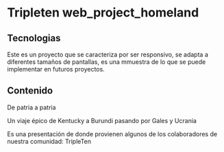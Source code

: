 # Tripleten web_project_homeland

## Tecnologias

Este es un proyecto que se caracteriza por ser responsivo, se adapta a diferentes tamaños de pantallas, es una mmuestra de lo que se puede implementar en futuros proyectos.

## Contenido

De patria a patria

Un viaje épico de Kentucky a Burundi pasando por Gales y Ucrania

Es una presentación de donde provienen algunos de los colaboradores de nuestra comunidad: TripleTen
